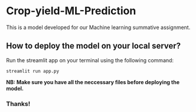 # Crop-yield-ML-Prediction
This is a model developed for our Machine learning summative assignment.

## How to deploy the model on your local server?
   Run the streamlit app on your terminal using the following command:
```
streamlit run app.py
```

 **NB: Make sure you have all the neccessary files before deploying the model.**
 
 ### Thanks!
